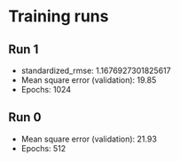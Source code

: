 # Training runs

## Run 1

* standardized_rmse: 1.1676927301825617
* Mean square error (validation): 19.85
* Epochs: 1024

## Run 0

* Mean square error (validation): 21.93
* Epochs: 512